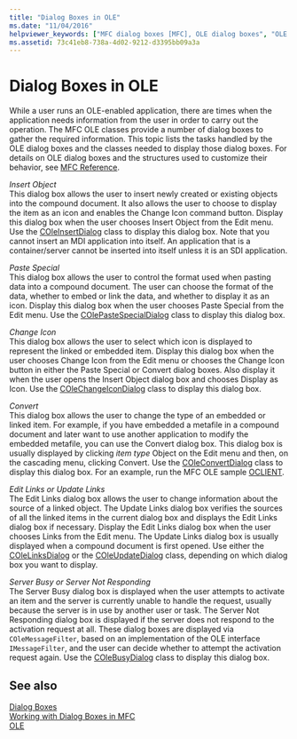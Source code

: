 ```yaml
---
title: "Dialog Boxes in OLE"
ms.date: "11/04/2016"
helpviewer_keywords: ["MFC dialog boxes [MFC], OLE dialog boxes", "OLE dialog boxes", "dialog boxes", "OLE dialog boxes [MFC], about OLE dialog boxes", "dialog boxes [MFC], about dialog boxes", "dialog boxes [MFC], OLE", "Insert object"]
ms.assetid: 73c41eb8-738a-4d02-9212-d3395bb09a3a
---
```

# Dialog Boxes in OLE

While a user runs an OLE-enabled application, there are times when the application needs information from the user in order to carry out the operation. The MFC OLE classes provide a number of dialog boxes to gather the required information. This topic lists the tasks handled by the OLE dialog boxes and the classes needed to display those dialog boxes. For details on OLE dialog boxes and the structures used to customize their behavior, see [MFC Reference](../mfc/mfc-desktop-applications.md).

*Insert Object*<br/>
This dialog box allows the user to insert newly created or existing objects into the compound document. It also allows the user to choose to display the item as an icon and enables the Change Icon command button. Display this dialog box when the user chooses Insert Object from the Edit menu. Use the [COleInsertDialog](../mfc/reference/coleinsertdialog-class.md) class to display this dialog box. Note that you cannot insert an MDI application into itself. An application that is a container/server cannot be inserted into itself unless it is an SDI application.

*Paste Special*<br/>
This dialog box allows the user to control the format used when pasting data into a compound document. The user can choose the format of the data, whether to embed or link the data, and whether to display it as an icon. Display this dialog box when the user chooses Paste Special from the Edit menu. Use the [COlePasteSpecialDialog](../mfc/reference/colepastespecialdialog-class.md) class to display this dialog box.

*Change Icon*<br/>
This dialog box allows the user to select which icon is displayed to represent the linked or embedded item. Display this dialog box when the user chooses Change Icon from the Edit menu or chooses the Change Icon button in either the Paste Special or Convert dialog boxes. Also display it when the user opens the Insert Object dialog box and chooses Display as Icon. Use the [COleChangeIconDialog](../mfc/reference/colechangeicondialog-class.md) class to display this dialog box.

*Convert*<br/>
This dialog box allows the user to change the type of an embedded or linked item. For example, if you have embedded a metafile in a compound document and later want to use another application to modify the embedded metafile, you can use the Convert dialog box. This dialog box is usually displayed by clicking *item type* Object on the Edit menu and then, on the cascading menu, clicking Convert. Use the [COleConvertDialog](../mfc/reference/coleconvertdialog-class.md) class to display this dialog box. For an example, run the MFC OLE sample [OCLIENT](../overview/visual-cpp-samples.md).

*Edit Links or Update Links*<br/>
The Edit Links dialog box allows the user to change information about the source of a linked object. The Update Links dialog box verifies the sources of all the linked items in the current dialog box and displays the Edit Links dialog box if necessary. Display the Edit Links dialog box when the user chooses Links from the Edit menu. The Update Links dialog box is usually displayed when a compound document is first opened. Use either the [COleLinksDialog](../mfc/reference/colelinksdialog-class.md) or the [COleUpdateDialog](../mfc/reference/coleupdatedialog-class.md) class, depending on which dialog box you want to display.

*Server Busy or Server Not Responding*<br/>
The Server Busy dialog box is displayed when the user attempts to activate an item and the server is currently unable to handle the request, usually because the server is in use by another user or task. The Server Not Responding dialog box is displayed if the server does not respond to the activation request at all. These dialog boxes are displayed via `COleMessageFilter`, based on an implementation of the OLE interface `IMessageFilter`, and the user can decide whether to attempt the activation request again. Use the [COleBusyDialog](../mfc/reference/colebusydialog-class.md) class to display this dialog box.

## See also

[Dialog Boxes](../mfc/dialog-boxes.md)<br/>
[Working with Dialog Boxes in MFC](../mfc/life-cycle-of-a-dialog-box.md)<br/>
[OLE](../mfc/ole-in-mfc.md)
